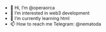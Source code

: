 - 👋 Hi, I’m @operaorca
- 👀 I’m interested in web3 development
- 🌱 I’m currently learning html
- 📫 How to reach me  Telegram: @nematoda

<!---
operaorca/operaorca is a ✨ special ✨ repository because its `README.md` (this file) appears on your GitHub profile.
You can click the Preview link to take a look at your changes.
--->
